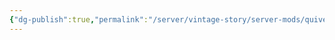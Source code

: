 ```yaml
---
{"dg-publish":true,"permalink":"/server/vintage-story/server-mods/quivers-and-sheaths/","tags":["vs-up-to-date"],"noteIcon":""}
---
```


